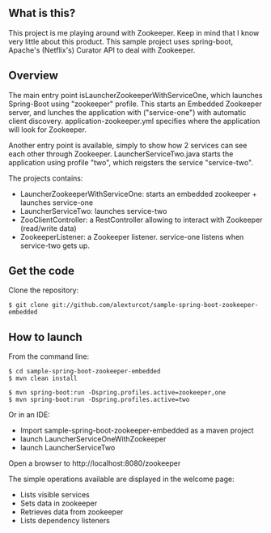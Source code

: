 What is this?
-------------------
This project is me playing around with Zookeeper. Keep in mind that I know very little about this product.
This sample project uses spring-boot, Apache's (Netflix's) Curator API to deal with Zookeeper.

Overview
-------------------
The main entry point isLauncherZookeeperWithServiceOne, which launches Spring-Boot using "zookeeper" profile.
This starts an Embedded Zookeeper server, and lunches the application with ("service-one") with automatic client discovery.
application-zookeeper.yml specifies where the application will look for Zookeeper.

Another entry point is available, simply to show how 2 services can see each other through Zookeeper.
LauncherServiceTwo.java starts the application using profile "two", which reigsters the service "service-two".

The projects contains:
* LauncherZookeeperWithServiceOne: starts an embedded zookeeper + launches service-one
* LauncherServiceTwo: launches service-two
* ZooClientController: a RestController allowing to interact with Zookeeper (read/write data)
* ZookeeperListener: a Zookeeper listener. service-one listens when service-two gets up.

Get the code
-------------------
Clone the repository:

    $ git clone git://github.com/alexturcot/sample-spring-boot-zookeeper-embedded


How to launch
-------------------
From the command line:

    $ cd sample-spring-boot-zookeeper-embedded
    $ mvn clean install
    
    $ mvn spring-boot:run -Dspring.profiles.active=zookeeper,one 
    $ mvn spring-boot:run -Dspring.profiles.active=two
    
    
Or in an IDE:
* Import sample-spring-boot-zookeeper-embedded as a maven project
* launch LauncherServiceOneWithZookeeper
* launch LauncherServiceTwo
    
Open a browser to http://localhost:8080/zookeeper

The simple operations available are displayed in the welcome page:
* Lists visible services
* Sets data in zookeeper
* Retrieves data from zookeeper
* Lists dependency listeners

